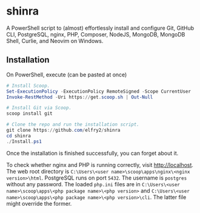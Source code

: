 # shinra
A PowerShell script to (almost) effortlessly install and configure Git, GitHub CLI, PostgreSQL, nginx, PHP, Composer, NodeJS, MongoDB, MongoDB Shell, Curlie, and Neovim on Windows.

## Installation
On PowerShell, execute (can be pasted at once)
```powershell
# Install Scoop.
Set-ExecutionPolicy -ExecutionPolicy RemoteSigned -Scope CurrentUser
Invoke-RestMethod -Uri https://get.scoop.sh | Out-Null

# Install Git via Scoop.
scoop install git

# Clone the repo and run the installation script.
git clone https://github.com/elfry2/shinra
cd shinra
./Install.ps1
```

Once the installation is finished successfully, you can forget about it.

To check whether nginx and PHP is running correctly, visit [http://localhost](http://localhost). The web root directory is `C:\Users\<user name>\scoop\apps\nginx\<nginx version>\html`. PostgreSQL runs on port `5432`. The username is `postgres` without any password. The loaded `php.ini` files are in `C:\Users\<user name>\scoop\apps\<php package name>\<php version>` and `C:\Users\<user name>\scoop\apps\<php package name>\<php version>\cli`. The latter file might override the former.
